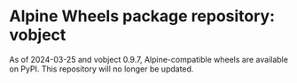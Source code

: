 # Alpine Wheels package repository: vobject

As of 2024-03-25 and vobject 0.9.7, Alpine-compatible wheels are available on PyPI. This repository will no longer be updated.
